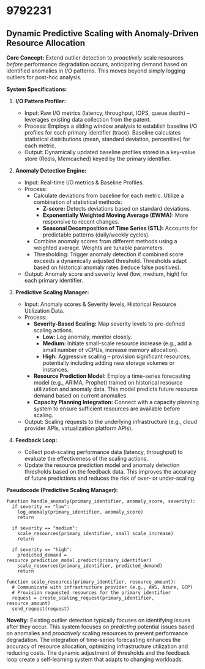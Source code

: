 # 9792231

## Dynamic Predictive Scaling with Anomaly-Driven Resource Allocation

**Core Concept:** Extend outlier detection to *proactively* scale resources *before* performance degradation occurs, anticipating demand based on identified anomalies in I/O patterns. This moves beyond simply logging outliers for post-hoc analysis.

**System Specifications:**

1.  **I/O Pattern Profiler:**
    *   Input: Raw I/O metrics (latency, throughput, IOPS, queue depth) – leverages existing data collection from the patent.
    *   Process: Employs a sliding window analysis to establish baseline I/O profiles for each primary identifier (trace).  Baseline calculates statistical distributions (mean, standard deviation, percentiles) for each metric.
    *   Output:  Dynamically updated baseline profiles stored in a key-value store (Redis, Memcached) keyed by the primary identifier.

2.  **Anomaly Detection Engine:**
    *   Input:  Real-time I/O metrics & Baseline Profiles.
    *   Process:
        *   Calculate deviations from baseline for each metric.  Utilize a combination of statistical methods:
            *   **Z-score:** Detects deviations based on standard deviations.
            *   **Exponentially Weighted Moving Average (EWMA):**  More responsive to recent changes.
            *   **Seasonal Decomposition of Time Series (STL):**  Accounts for predictable patterns (daily/weekly cycles).
        *   Combine anomaly scores from different methods using a weighted average. Weights are tunable parameters.
        *   Thresholding:  Trigger anomaly detection if combined score exceeds a dynamically adjusted threshold.  Thresholds adapt based on historical anomaly rates (reduce false positives).
    *   Output:  Anomaly score and severity level (low, medium, high) for each primary identifier.

3.  **Predictive Scaling Manager:**
    *   Input: Anomaly scores & Severity levels, Historical Resource Utilization Data.
    *   Process:
        *   **Severity-Based Scaling:**  Map severity levels to pre-defined scaling actions.
            *   **Low:** Log anomaly, monitor closely.
            *   **Medium:** Initiate small-scale resource increase (e.g., add a small number of vCPUs, increase memory allocation).
            *   **High:** Aggressive scaling – provision significant resources, potentially including adding new storage volumes or instances.
        *   **Resource Prediction Model:**  Employ a time-series forecasting model (e.g., ARIMA, Prophet) trained on historical resource utilization and anomaly data. This model predicts future resource demand based on current anomalies.
        *   **Capacity Planning Integration:** Connect with a capacity planning system to ensure sufficient resources are available before scaling.
    *   Output: Scaling requests to the underlying infrastructure (e.g., cloud provider APIs, virtualization platform APIs).

4.  **Feedback Loop:**
    *   Collect post-scaling performance data (latency, throughput) to evaluate the effectiveness of the scaling actions.
    *   Update the resource prediction model and anomaly detection thresholds based on the feedback data. This improves the accuracy of future predictions and reduces the risk of over- or under-scaling.

**Pseudocode (Predictive Scaling Manager):**

```pseudocode
function handle_anomaly(primary_identifier, anomaly_score, severity):
  if severity == "low":
    log_anomaly(primary_identifier, anomaly_score)
    return

  if severity == "medium":
    scale_resources(primary_identifier, small_scale_increase)
    return

  if severity == "high":
    predicted_demand = resource_prediction_model.predict(primary_identifier)
    scale_resources(primary_identifier, predicted_demand)
    return

function scale_resources(primary_identifier, resource_amount):
  # Communicate with infrastructure provider (e.g., AWS, Azure, GCP)
  # Provision requested resources for the primary identifier
  request = create_scaling_request(primary_identifier, resource_amount)
  send_request(request)
```

**Novelty:**  Existing outlier detection typically focuses on identifying issues after they occur. This system focuses on *predicting* potential issues based on anomalies and *proactively* scaling resources to prevent performance degradation. The integration of time-series forecasting enhances the accuracy of resource allocation, optimizing infrastructure utilization and reducing costs.  The dynamic adjustment of thresholds and the feedback loop create a self-learning system that adapts to changing workloads.